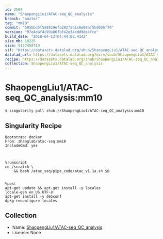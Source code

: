 ```yaml
---
id: 2504
name: "ShaopengLiu1/ATAC-seq_QC_analysis"
branch: "master"
tag: "mm10"
commit: "595bbd5f588939efb292fab1c6e08af5bd006f70"
version: "97e4daf4c99a86fbf42e34cdd9de4fce"
build_date: "2018-04-13T04:44:02.414Z"
size_mb: 10225
size: 5177458719
sif: "https://datasets.datalad.org/shub/ShaopengLiu1/ATAC-seq_QC_analysis/mm10/2018-04-13-595bbd5f-97e4daf4/97e4daf4c99a86fbf42e34cdd9de4fce.simg"
datalad_url: https://datasets.datalad.org?dir=/shub/ShaopengLiu1/ATAC-seq_QC_analysis/mm10/2018-04-13-595bbd5f-97e4daf4/
recipe: https://datasets.datalad.org/shub/ShaopengLiu1/ATAC-seq_QC_analysis/mm10/2018-04-13-595bbd5f-97e4daf4/Singularity
collection: ShaopengLiu1/ATAC-seq_QC_analysis
---
```


# ShaopengLiu1/ATAC-seq_QC_analysis:mm10

```bash
$ singularity pull shub://ShaopengLiu1/ATAC-seq_QC_analysis:mm10
```

## Singularity Recipe

```singularity
Bootstrap: docker
From: zhanglab/atac-seq:mm10
IncludeCmd: yes



%runscript
cd /scratch \
	&& bash /atac_seq/pipe_code/atac_v1.1a.sh $@


%post
apt-get update && apt-get install -y locales
locale-gen en_US.UTF-8
apt-get install -y debconf
dpkg-reconfigure locales
```

## Collection

 - Name: [ShaopengLiu1/ATAC-seq_QC_analysis](https://github.com/ShaopengLiu1/ATAC-seq_QC_analysis)
 - License: None

